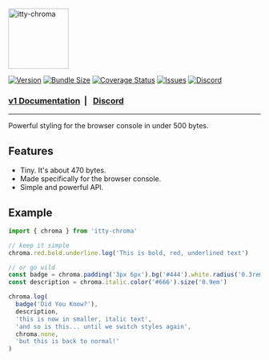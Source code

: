 <br />

<p>
<a href="https://itty.dev/itty-chroma" target="_blank">
  <img src="https://github.com/kwhitley/itty-chroma/assets/865416/e45b9e04-a442-43b1-9961-59d62c62e88a" alt="itty-chroma" height="120" />
</a>
</p>

[![Version](https://img.shields.io/npm/v/itty-chroma.svg?style=flat-square)](https://npmjs.com/package/itty-chroma)
[![Bundle Size](https://deno.bundlejs.com/?q=itty-chroma&badge&badge-style=flat-square)](https://deno.bundlejs.com/?q=itty-chroma)
[![Coverage Status](https://img.shields.io/coveralls/github/kwhitley/itty-chroma?style=flat-square)](https://coveralls.io/github/kwhitley/itty-chroma)
[![Issues](https://img.shields.io/github/issues/kwhitley/itty-chroma?style=flat-square)](https://coveralls.io/github/kwhitley/itty-chroma)
[![Discord](https://img.shields.io/discord/832353585802903572?label=Discord&logo=Discord&style=flat-square&logoColor=fff)](https://discord.gg/53vyrZAu9u)

###  [v1 Documentation](https://itty.dev/itty-chroma) &nbsp;| &nbsp; [Discord](https://discord.gg/53vyrZAu9u)

---

Powerful styling for the browser console in under 500 bytes.

## Features

- Tiny. It's about 470 bytes.
- Made specifically for the browser console.
- Simple and powerful API.

## Example
```ts
import { chroma } from 'itty-chroma'

// keep it simple
chroma.red.bold.underline.log('This is bold, red, underlined text')

// or go wild
const badge = chroma.padding('3px 6px').bg('#444').white.radius('0.3rem')
const description = chroma.italic.color('#666').size('0.9em')

chroma.log(
  badge('Did You Know?'),
  description,
  'this is now in smaller, italic text',
  'and so is this... until we switch styles again',
  chroma.none,
  'but this is back to normal!'
)
```
